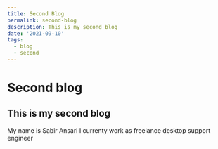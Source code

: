 ```yaml
---
title: Second Blog
permalink: second-blog
description: This is my second blog
date: '2021-09-10'
tags: 
  - blog
  - second
---
```


# Second blog

## This is my second blog

My name is Sabir Ansari I currenty work as freelance desktop support engineer
